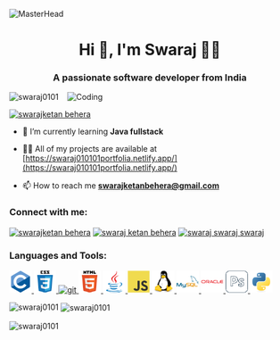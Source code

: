 ![MasterHead](https://cdnb.artstation.com/p/assets/images/images/048/282/733/original/exceptrea-gamerroom-1-revisioned-0.gif?1649761105)


<h1 align="center">Hi 👋, I'm Swaraj 🍁🍁</h1>
<h3 align="center">A passionate software developer from India</h3>
<img align="right" alt="Coding" width="400" src="https://cdn.sanity.io/images/ordgikwe/production/a830c5182852e35bcd0dc07b90122f07ecd15f48-700x525.gif" >

<p align="left"> <img src="https://komarev.com/ghpvc/?username=swaraj0101&label=Profile%20views&color=0e75b6&style=flat" alt="swaraj0101" /> </p>

<p align="left"> <a href="https://twitter.com/swarajketan behera" target="blank"><img src="https://img.shields.io/twitter/follow/swarajketan behera?logo=twitter&style=for-the-badge" alt="swarajketan behera" /></a> </p>

- 🌱 I’m currently learning **Java fullstack**

- 👨‍💻 All of my projects are available at [https://swaraj010101portfolia.netlify.app/](https://swaraj010101portfolia.netlify.app/)

- 📫 How to reach me **swarajketanbehera@gmail.com**

<h3 align="left">Connect with me:</h3>
<p align="left">
<a href="https://twitter.com/swarajketan behera" target="blank"><img align="center" src="https://raw.githubusercontent.com/rahuldkjain/github-profile-readme-generator/master/src/images/icons/Social/twitter.svg" alt="swarajketan behera" height="30" width="40" /></a>
<a href="https://linkedin.com/in/swaraj ketan behera" target="blank"><img align="center" src="https://raw.githubusercontent.com/rahuldkjain/github-profile-readme-generator/master/src/images/icons/Social/linked-in-alt.svg" alt="swaraj ketan behera" height="30" width="40" /></a>
<a href="https://fb.com/swaraj swaraj swaraj" target="blank"><img align="center" src="https://raw.githubusercontent.com/rahuldkjain/github-profile-readme-generator/master/src/images/icons/Social/facebook.svg" alt="swaraj swaraj swaraj" height="30" width="40" /></a>
</p>

<h3 align="left">Languages and Tools:</h3>
<p align="left"> <a href="https://www.cprogramming.com/" target="_blank" rel="noreferrer"> <img src="https://raw.githubusercontent.com/devicons/devicon/master/icons/c/c-original.svg" alt="c" width="40" height="40"/> </a> <a href="https://www.w3schools.com/css/" target="_blank" rel="noreferrer"> <img src="https://raw.githubusercontent.com/devicons/devicon/master/icons/css3/css3-original-wordmark.svg" alt="css3" width="40" height="40"/> </a> <a href="https://git-scm.com/" target="_blank" rel="noreferrer"> <img src="https://www.vectorlogo.zone/logos/git-scm/git-scm-icon.svg" alt="git" width="40" height="40"/> </a> <a href="https://www.w3.org/html/" target="_blank" rel="noreferrer"> <img src="https://raw.githubusercontent.com/devicons/devicon/master/icons/html5/html5-original-wordmark.svg" alt="html5" width="40" height="40"/> </a> <a href="https://www.java.com" target="_blank" rel="noreferrer"> <img src="https://raw.githubusercontent.com/devicons/devicon/master/icons/java/java-original.svg" alt="java" width="40" height="40"/> </a> <a href="https://developer.mozilla.org/en-US/docs/Web/JavaScript" target="_blank" rel="noreferrer"> <img src="https://raw.githubusercontent.com/devicons/devicon/master/icons/javascript/javascript-original.svg" alt="javascript" width="40" height="40"/> </a> <a href="https://www.linux.org/" target="_blank" rel="noreferrer"> <img src="https://raw.githubusercontent.com/devicons/devicon/master/icons/linux/linux-original.svg" alt="linux" width="40" height="40"/> </a> <a href="https://www.mysql.com/" target="_blank" rel="noreferrer"> <img src="https://raw.githubusercontent.com/devicons/devicon/master/icons/mysql/mysql-original-wordmark.svg" alt="mysql" width="40" height="40"/> </a> <a href="https://www.oracle.com/" target="_blank" rel="noreferrer"> <img src="https://raw.githubusercontent.com/devicons/devicon/master/icons/oracle/oracle-original.svg" alt="oracle" width="40" height="40"/> </a> <a href="https://www.photoshop.com/en" target="_blank" rel="noreferrer"> <img src="https://raw.githubusercontent.com/devicons/devicon/master/icons/photoshop/photoshop-line.svg" alt="photoshop" width="40" height="40"/> </a> <a href="https://www.python.org" target="_blank" rel="noreferrer"> <img src="https://raw.githubusercontent.com/devicons/devicon/master/icons/python/python-original.svg" alt="python" width="40" height="40"/> </a> </p>

<p><img align="left" src="https://github-readme-stats.vercel.app/api/top-langs?username=swaraj0101&show_icons=true&locale=en&layout=compact" alt="swaraj0101" /></p>

<p>&nbsp;<img align="center" src="https://github-readme-stats.vercel.app/api?username=swaraj0101&show_icons=true&locale=en" alt="swaraj0101" /></p>

<p><img align="center" src="https://github-readme-streak-stats.herokuapp.com/?user=swaraj0101&" alt="swaraj0101" /></p>
